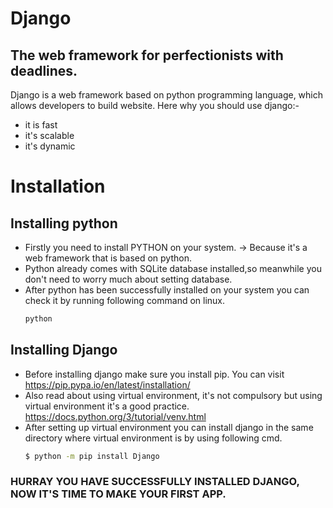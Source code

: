 # Django
## The web framework for perfectionists with deadlines.

Django is a web framework based on python programming language, which allows developers to build website. Here why you should use django:-

- it is fast
- it's scalable
- it's dynamic

# Installation

## Installing python

- Firstly you need to install PYTHON on your system.
   -> Because it's a web framework that is based on python.
- Python already comes with SQLite database installed,so meanwhile you don't need to worry much about setting database.
- After python has been successfully installed on your system you can check it by running following command on linux.
     ```sh
     python
     ```
## Installing Django
- Before installing django make sure you install pip. You can visit https://pip.pypa.io/en/latest/installation/
- Also read about using virtual environment, it's not compulsory but using virtual environment it's a good practice.
https://docs.python.org/3/tutorial/venv.html
- After setting up virtual environment you can install django in the same directory where virtual environment is by using following cmd.
    ```sh
    $ python -m pip install Django
    ```

### HURRAY YOU HAVE SUCCESSFULLY INSTALLED DJANGO, NOW IT'S TIME TO MAKE YOUR FIRST APP.